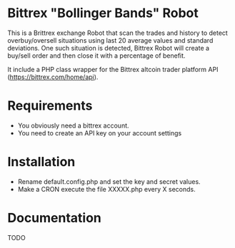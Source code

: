 Bittrex "Bollinger Bands" Robot 
=======

This is a Brittrex exchange Robot that scan the trades and history to detect overbuy/oversell situations using last 20 average values and standard deviations.
One such situation is detected, Bittrex Robot will create a buy/sell order and then close it with a percentage of benefit.

It include a PHP class wrapper for the Bittrex altcoin trader platform API (https://bittrex.com/home/api).

Requirements
======
* You obviously need a bittrex account.
* You need to create an API key on your account settings


Installation
======
* Rename default.config.php and set the key and secret values.
* Make a CRON execute the file XXXXX.php every X seconds.

Documentation
======
TODO




